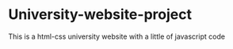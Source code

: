 # University-website-project
This is a html-css university website with a little of javascript code 
